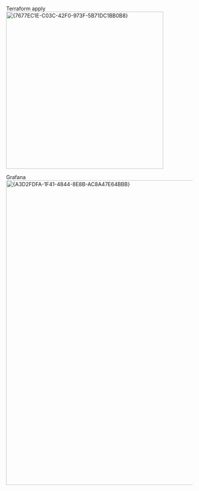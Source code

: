 Terraform apply
<img width="424" alt="{7677EC1E-C03C-42F0-973F-5B71DC1BB0B8}" src="https://github.com/user-attachments/assets/4c3a6680-6272-4bc4-be47-cf111b02888e" />

Grafana
<img width="822" alt="{A3D2FDFA-1F41-4844-8E8B-AC8A47E64BBB}" src="https://github.com/user-attachments/assets/77e90bde-3cdd-4fa0-a406-17aeca6b8d88" />

